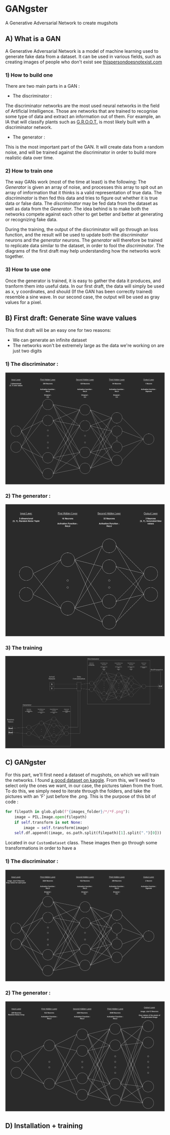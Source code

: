 # GANgster

A Generative Adversarial Network to create mugshots

## A) What is a GAN

A Generative Adversarial Network is a model of machine learning used to generate fake data from a dataset. It can be used in various fields, such as creating images of people who don't exist see [thispersondoesnotexist.com](https://thispersondoesnotexist.com/)

### 1) How to build one

There are two main parts in a GAN :

- The discriminator :

The discriminator networks are the most used neural networks in the field of Artificial Intelligence. Those are networks that are trained to recognise some type of data and extract an information out of them. For example, an IA that will classify plants such as [G.R.O.O.T.](https://github.com/TeamNameBE/G.R.O.O.T.) is most likely built with a discriminator network.

- The generator :

This is the most important part of the GAN. It will create data from a random noise, and will be trained against the discriminator in order to build more realistic data over time.

### 2) How to train one


The way GANs work (most of the time at least) is the following: The _Generator_ is given an array of noise, and processes this array to spit out an array of imformation that it thinks is a valid representation of true data. The _discriminator_ is then fed this data and tries to figure out whether it is true data or false data. The _discriminator_ may be fed data from the dataset as well as data from the _Generator_. The idea behind is to make both the networks compete against each other to get better and better at generating or recognizing fake data.

During the training, the output of the discriminator will go through an loss function, and the result will be used to update both the _discriminator_ neurons and the _generator_ neurons. The _generator_ will therefore be trained to replicate data similar to the dataset, in order to fool the _discriminator_. The diagrams of the first draft may help understanding how the networks work together.

### 3) How to use one

Once the generator is trained, it is easy to gather the data it produces, and tranform them into useful data. In our first draft, the data will simply be used as x, y coordinates, and should (If the GAN has been correctly trained) resemble a sine wave. In our second case, the output will be used as gray values for a pixel.

## B) First draft: Generate Sine wave values
This first draft will be an easy one for two reasons:
* We can generate an infinite dataset
* The networks won't be extremely large as the data we're working on are just two digits

### 1) The discriminator :

![SineDiscriminator](Diagrams/SineTest/SineDiscriminator.png)

### 2) The generator :

![SineGenerator](Diagrams/SineTest/SineGenerator.png)

### 3) The training

![TrainingDiagram](Diagrams/SineTest/TrainingDiagram.png)

## C) GANgster

For this part, we'll first need a dataset of mugshots, on which we will train the networks. I found [a good dataset on kaggle](https://www.kaggle.com/kwisatzhaderach/nist-mugshots). From this, we'll need to select only the ones we want, in our case, the pictures taken from the front. To do this, we simply need to iterate through the folders, and take the pictures with an 'F' just before the .png. This is the purpose of this bit of code :
```python
for filepath in glob.glob(f"{images_folder}/*/*F.png"):
    image = PIL.Image.open(filepath)
    if self.transform is not None:
        image = self.transform(image)
    self.df.append((image, os.path.split(filepath)[1].split(".")[0]))
```
Located in our `CustomDataset` class. These images then go through some transformations in order to have a 

### 1) The discriminator :

![SineDiscriminator](Diagrams/GANgster/GANgsterDiscriminator.png)

### 2) The generator :

![SineGenerator](Diagrams/GANgster/GANgsterGenerator.png)

## D) Installation + training
